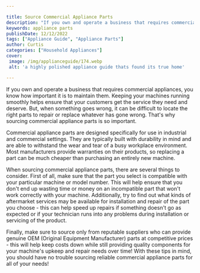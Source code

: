 ```yaml
---

title: Source Commercial Appliance Parts
description: "If you own and operate a business that requires commercial appliances, you know how important it is to maintain them. Keeping your...find out now"
keywords: appliance parts
publishDate: 12/12/2022
tags: ["Appliance Guide", "Appliance Parts"]
author: Curtis
categories: ["Household Appliances"]
cover: 
 image: /img/applianceguide/174.webp
 alt: 'a highly polished appliance guide thats found its true home'

---
```


If you own and operate a business that requires commercial appliances, you know how important it is to maintain them. Keeping your machines running smoothly helps ensure that your customers get the service they need and deserve. But, when something goes wrong, it can be difficult to locate the right parts to repair or replace whatever has gone wrong. That's why sourcing commercial appliance parts is so important.

Commercial appliance parts are designed specifically for use in industrial and commercial settings. They are typically built with durability in mind and are able to withstand the wear and tear of a busy workplace environment. Most manufacturers provide warranties on their products, so replacing a part can be much cheaper than purchasing an entirely new machine.

When sourcing commercial appliance parts, there are several things to consider. First of all, make sure that the part you select is compatible with your particular machine or model number. This will help ensure that you don't end up wasting time or money on an incompatible part that won't work correctly with your machine. Additionally, try to find out what kinds of aftermarket services may be available for installation and repair of the part you choose - this can help speed up repairs if something doesn't go as expected or if your technician runs into any problems during installation or servicing of the product.

Finally, make sure to source only from reputable suppliers who can provide genuine OEM (Original Equipment Manufacturer) parts at competitive prices - this will help keep costs down while still providing quality components for your machine's upkeep and repair needs over time! With these tips in mind, you should have no trouble sourcing reliable commercial appliance parts for all of your needs!
